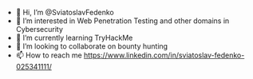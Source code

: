 - 👋 Hi, I’m @SviatoslavFedenko
- 👀 I’m interested in Web Penetration Testing and other domains in Cybersecurity
- 🌱 I’m currently learning TryHackMe 
- 💞️ I’m looking to collaborate on bounty hunting 
- 📫 How to reach me https://www.linkedin.com/in/sviatoslav-fedenko-025341111/

<!---
SviatoslavFedenko/SviatoslavFedenko is a ✨ special ✨ repository because its `README.md` (this file) appears on your GitHub profile.
You can click the Preview link to take a look at your changes.
--->

